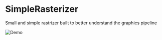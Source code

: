 # SimpleRasterizer

Small and simple rastrizer built to better understand the graphics pipeline

![Demo](/SimpleRasterizer/result.tga)

